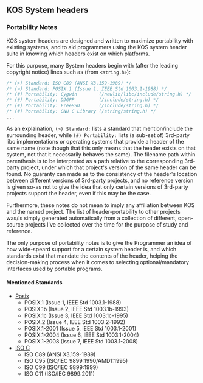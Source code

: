 
## KOS System headers

### Portability Notes

KOS system headers are designed and written to maximize portability with existing systems, and to aid programmers using the KOS system header suite in knowing which headers exist on which platforms.

For this purpose, many System headers begin with (after the leading copyright notice) lines such as (from `<string.h>`):  

```c
/* (>) Standard: ISO C89 (ANSI X3.159-1989) */
/* (>) Standard: POSIX.1 (Issue 1, IEEE Std 1003.1-1988) */
/* (#) Portability: Cygwin        (/newlib/libc/include/string.h) */
/* (#) Portability: DJGPP         (/include/string.h) */
/* (#) Portability: FreeBSD       (/include/string.h) */
/* (#) Portability: GNU C Library (/string/string.h) */
...
```

As an explaination, `(>) Standard:` lists a standard that mention/include the surrounding header, while `(#) Portability:` lists (a sub-set of) 3rd-party libc implementations or operating systems that provide a header of the same name (note though that this only means that the header exists on that system, not that it necessarily behaves the same). The filename path within parenthesis is to be interpreted as a path relative to the corresponding 3rd-party project, under which that project's version of the same header can be found. No guaranty can made as to the consistency of the header's location between different versions of 3rd-party projects, and no reference version is given so-as not to give the idea that only certain versions of 3rd-party projects support the header, even if this may be the case.

Furthermore, these notes do not mean to imply any affiliation between KOS and the named project. The list of header-portability to other projects was/is simply generated automatically from a collection of different, open-source projects I've collected over the time for the purpose of study and reference.

The only purpose of portability notes is to give the Programmer an idea of how wide-speard support for a certain system header is, and which standards exist that mandate the contents of the header, helping the decision-making process when it comes to selecting optional/mandatory interfaces used by portable programs.


#### Mentioned Standards

- [Posix](https://en.wikipedia.org/wiki/POSIX)
	- POSIX.1 (Issue 1, IEEE Std 1003.1-1988)
	- POSIX.1b (Issue 2, IEEE Std 1003.1b-1993)
	- POSIX.1c (Issue 3, IEEE Std 1003.1c-1995)
	- POSIX.2 (Issue 4, IEEE Std 1003.2-1992)
	- POSIX.1-2001 (Issue 5, IEEE Std 1003.1-2001)
	- POSIX.1-2004 (Issue 6, IEEE Std 1003.1-2004)
	- POSIX.1-2008 (Issue 7, IEEE Std 1003.1-2008)
- [ISO C](https://en.wikipedia.org/wiki/POSIX)
	- ISO C89 (ANSI X3.159-1989)
	- ISO C95 (ISO/IEC 9899:1990/AMD1:1995)
	- ISO C99 (ISO/IEC 9899:1999)
	- ISO C11 (ISO/IEC 9899:2011)


